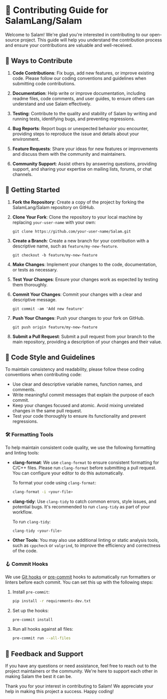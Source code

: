 # 🤝 Contributing Guide for SalamLang/Salam

Welcome to Salam! We're glad you're interested in contributing to our open-source project. This guide will help you understand the contribution process and ensure your contributions are valuable and well-received.

## 🌟 Ways to Contribute

1. **Code Contributions**: Fix bugs, add new features, or improve existing code. Please follow our coding conventions and guidelines when submitting code contributions.

2. **Documentation**: Help write or improve documentation, including readme files, code comments, and user guides, to ensure others can understand and use Salam effectively.

3. **Testing**: Contribute to the quality and stability of Salam by writing and running tests, identifying bugs, and preventing regressions.

4. **Bug Reports**: Report bugs or unexpected behavior you encounter, providing steps to reproduce the issue and details about your environment.

5. **Feature Requests**: Share your ideas for new features or improvements and discuss them with the community and maintainers.

6. **Community Support**: Assist others by answering questions, providing support, and sharing your expertise on mailing lists, forums, or chat channels.

## 🚀 Getting Started

1. **Fork the Repository**: Create a copy of the project by forking the SalamLang/Salam repository on GitHub.

2. **Clone Your Fork**: Clone the repository to your local machine by replacing `your-user-name` with your own:

   ```
   git clone https://github.com/your-user-name/Salam.git
   ```

3. **Create a Branch**: Create a new branch for your contribution with a descriptive name, such as `feature/my-new-feature`.

   ```
   git checkout -b feature/my-new-feature
   ```

4. **Make Changes**: Implement your changes to the code, documentation, or tests as necessary.

5. **Test Your Changes**: Ensure your changes work as expected by testing them thoroughly.

6. **Commit Your Changes**: Commit your changes with a clear and descriptive message.

   ```
   git commit -am 'Add new feature'
   ```

7. **Push Your Changes**: Push your changes to your fork on GitHub.

   ```
   git push origin feature/my-new-feature
   ```

8. **Submit a Pull Request**: Submit a pull request from your branch to the main repository, providing a description of your changes and their value.

## 📝 Code Style and Guidelines

To maintain consistency and readability, please follow these coding conventions when contributing code:

- Use clear and descriptive variable names, function names, and comments.
- Write meaningful commit messages that explain the purpose of each commit.
- Keep your changes focused and atomic. Avoid mixing unrelated changes in the same pull request.
- Test your code thoroughly to ensure its functionality and prevent regressions.

### 🛠️ Formatting Tools

To help maintain consistent code quality, we use the following formatting and linting tools:

- **clang-format**: We use `clang-format` to ensure consistent formatting for C/C++ files. Please run `clang-format` before submitting a pull request. You can configure your editor to do this automatically.

  To format your code using `clang-format`:

  ```bash
  clang-format -i <your-file>
  ```

- **clang-tidy**: Use `clang-tidy` to catch common errors, style issues, and potential bugs. It's recommended to run `clang-tidy` as part of your workflow.

  To run `clang-tidy`:

  ```bash
  clang-tidy <your-file>
  ```

- **Other Tools**: You may also use additional linting or static analysis tools, such as `cppcheck` or `valgrind`, to improve the efficiency and correctness of the code.

### 🪝 Commit Hooks

We use [Git hooks](https://git-scm.com/book/ms/v2/Customizing-Git-Git-Hooks) or [pre-commit](https://pypi.org/project/pre-commit/) hooks to automatically run formatters or linters before each commit. You can set this up with the following steps:

1. Install `pre-commit`:

   ```bash
   pip install -r requirements-dev.txt
   ```

2. Set up the hooks:

   ```bash
   pre-commit install
   ```

3. Run all hooks against all files:

   ```bash
   pre-commit run --all-files
   ```

## 💬 Feedback and Support

If you have any questions or need assistance, feel free to reach out to the project maintainers or the community. We're here to support each other in making Salam the best it can be.

Thank you for your interest in contributing to Salam! We appreciate your help in making this project a success. Happy coding!

